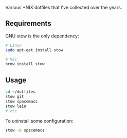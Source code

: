 Various *NIX dotfiles that I've collected over the years.

## Requirements

GNU stow is the only dependency:

```bash
# Linux
sudo apt-get install stow

# Mac
brew install stow
```

## Usage

```bash
cd ~/dotfiles
stow git
stow spacemacs
stow lein
# etc
```

To uninstall some configuration:

```bash
stow -D spacemacs
```